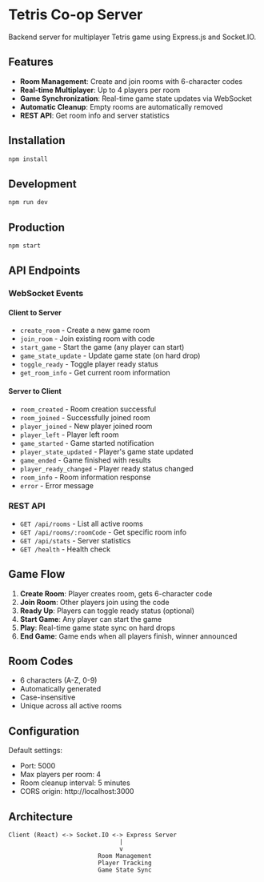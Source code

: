 # Tetris Co-op Server

Backend server for multiplayer Tetris game using Express.js and Socket.IO.

## Features

- **Room Management**: Create and join rooms with 6-character codes
- **Real-time Multiplayer**: Up to 4 players per room
- **Game Synchronization**: Real-time game state updates via WebSocket
- **Automatic Cleanup**: Empty rooms are automatically removed
- **REST API**: Get room info and server statistics

## Installation

```bash
npm install
```

## Development

```bash
npm run dev
```

## Production

```bash
npm start
```

## API Endpoints

### WebSocket Events

#### Client to Server

- `create_room` - Create a new game room
- `join_room` - Join existing room with code
- `start_game` - Start the game (any player can start)
- `game_state_update` - Update game state (on hard drop)
- `toggle_ready` - Toggle player ready status
- `get_room_info` - Get current room information

#### Server to Client

- `room_created` - Room creation successful
- `room_joined` - Successfully joined room
- `player_joined` - New player joined room
- `player_left` - Player left room
- `game_started` - Game started notification
- `player_state_updated` - Player's game state updated
- `game_ended` - Game finished with results
- `player_ready_changed` - Player ready status changed
- `room_info` - Room information response
- `error` - Error message

### REST API

- `GET /api/rooms` - List all active rooms
- `GET /api/rooms/:roomCode` - Get specific room info
- `GET /api/stats` - Server statistics
- `GET /health` - Health check

## Game Flow

1. **Create Room**: Player creates room, gets 6-character code
2. **Join Room**: Other players join using the code
3. **Ready Up**: Players can toggle ready status (optional)
4. **Start Game**: Any player can start the game
5. **Play**: Real-time game state sync on hard drops
6. **End Game**: Game ends when all players finish, winner announced

## Room Codes

- 6 characters (A-Z, 0-9)
- Automatically generated
- Case-insensitive
- Unique across all active rooms

## Configuration

Default settings:

- Port: 5000
- Max players per room: 4
- Room cleanup interval: 5 minutes
- CORS origin: http://localhost:3000

## Architecture

```
Client (React) <-> Socket.IO <-> Express Server
                               |
                               v
                         Room Management
                         Player Tracking
                         Game State Sync
```
